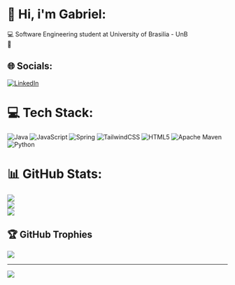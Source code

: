 
# 💫 Hi, i'm Gabriel:
💻 Software Engineering student at University of Brasilia - UnB<br>💭


## 🌐 Socials:
[![LinkedIn](https://img.shields.io/badge/LinkedIn-%230077B5.svg?logo=linkedin&logoColor=white)](https://www.linkedin.com/in/gabriel-magioli-009308272/?originalSubdomain=br) 

# 💻 Tech Stack:
![Java](https://img.shields.io/badge/java-%23ED8B00.svg?style=for-the-badge&logo=openjdk&logoColor=white) ![JavaScript](https://img.shields.io/badge/javascript-%23323330.svg?style=for-the-badge&logo=javascript&logoColor=%23F7DF1E) ![Spring](https://img.shields.io/badge/spring-%236DB33F.svg?style=for-the-badge&logo=spring&logoColor=white) ![TailwindCSS](https://img.shields.io/badge/tailwindcss-%2338B2AC.svg?style=for-the-badge&logo=tailwind-css&logoColor=white) ![HTML5](https://img.shields.io/badge/html5-%23E34F26.svg?style=for-the-badge&logo=html5&logoColor=white) ![Apache Maven](https://img.shields.io/badge/Apache%20Maven-C71A36?style=for-the-badge&logo=Apache%20Maven&logoColor=white) ![Python](https://img.shields.io/badge/python-3670A0?style=for-the-badge&logo=python&logoColor=ffdd54)
# 📊 GitHub Stats:
![](https://github-readme-stats.vercel.app/api?username=gabemagioli&theme=dark&hide_border=true&include_all_commits=true&count_private=false)<br/>
![](https://github-readme-streak-stats.herokuapp.com/?user=gabemagioli&theme=dark&hide_border=true)<br/>
![](https://github-readme-stats.vercel.app/api/top-langs/?username=gabemagioli&theme=dark&hide_border=true&include_all_commits=true&count_private=false&layout=compact)

## 🏆 GitHub Trophies
![](https://github-profile-trophy.vercel.app/?username=gabemagioli&theme=radical&no-frame=true&no-bg=false&margin-w=4)

---
[![](https://visitcount.itsvg.in/api?id=gabemagioli&icon=0&color=0)](https://visitcount.itsvg.in)

<!-- Proudly created with GPRM ( https://gprm.itsvg.in ) -->
